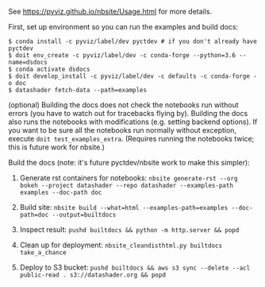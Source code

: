 See https://pyviz.github.io/nbsite/Usage.html for more details.

First, set up environment so you can run the examples and build docs:

```
$ conda install -c pyviz/label/dev pyctdev # if you don't already have pyctdev
$ doit env_create -c pyviz/label/dev -c conda-forge --python=3.6 --name=dsdocs
$ conda activate dsdocs
$ doit develop_install -c pyviz/label/dev -c defaults -c conda-forge -o doc
$ datashader fetch-data --path=examples
```

(optional) Building the docs does not check the notebooks run without errors (you have to watch out for tracebacks flying by). Building the docs also runs the notebooks with modifications (e.g. setting backend options). If you want to be sure all the notebooks run normally without exception, execute `doit test_examples_extra`. (Requires running the notebooks twice; this is future work for nbsite.)

Build the docs (note: it's future pyctdev/nbsite work to make this simpler):

1. Generate rst containers for notebooks:
   `nbsite generate-rst --org bokeh --project datashader --repo datashader --examples-path examples --doc-path doc`

3. Build site:
   `nbsite build --what=html --examples-path=examples --doc-path=doc --output=builtdocs`

4. Inspect result: `pushd builtdocs && python -m http.server && popd`

5. Clean up for deployment: `nbsite_cleandisthtml.py builtdocs take_a_chance`

6. Deploy to S3 bucket: `pushd builtdocs && aws s3 sync --delete --acl public-read . s3://datashader.org && popd`
